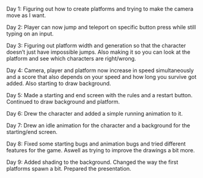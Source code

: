 Day 1:
Figuring out how to create platforms and trying to make the camera move as I want.

Day 2: 
Player can now jump and teleport on specific button press while still typing on an input. 

Day 3: 
Figuring out platform width and generation so that the character doesn’t just have impossible jumps. Also making it so you can look at the platform and see which characters are right/wrong.

Day 4: 
Camera, player and platform now increase in speed simultaneously and a score that also depends on your speed and how long you survive got added. Also starting to draw background.

Day 5: Made a starting and end screen with the rules and a restart button. Continued to draw background and platform.

Day 6: Drew the character and added a simple running animation to it.

Day 7: Drew an idle animation for the character and a background for the starting/end screen.

Day 8: Fixed some starting bugs and animation bugs and tried different features for the game. Aswell as trying to improve the drawings a bit more.

Day 9: Added shading to the background. Changed the way the first platforms spawn a bit. Prepared the presentation.
